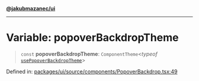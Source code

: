 [**@jakubmazanec/ui**](../README.md)

---

# Variable: popoverBackdropTheme

> `const` **popoverBackdropTheme**: `ComponentTheme`\<_typeof_
> [`usePopoverBackdropTheme`](../functions/usePopoverBackdropTheme.md)\>

Defined in:
[packages/ui/source/components/PopoverBackdrop.tsx:49](https://github.com/jakubmazanec/tools/blob/d8ee2855cc8c253cbcc5c4d49e7356ff8450cbde/packages/ui/source/components/PopoverBackdrop.tsx#L49)
